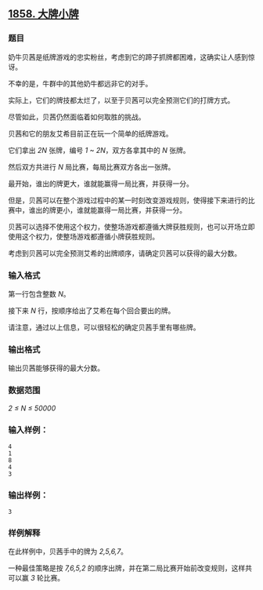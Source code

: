## [1858. 大牌小牌](https://www.acwing.com/problem/content/1860/)

### 题目

奶牛贝茜是纸牌游戏的忠实粉丝，考虑到它的蹄子抓牌都困难，这确实让人感到惊讶。

不幸的是，牛群中的其他奶牛都远非它的对手。

实际上，它们的牌技都太烂了，以至于贝茜可以完全预测它们的打牌方式。

尽管如此，贝茜仍然面临着如何取胜的挑战。

贝茜和它的朋友艾希目前正在玩一个简单的纸牌游戏。

它们拿出 *2N* 张牌，编号 *1 ~ 2N*，双方各拿其中的 *N* 张牌。

然后双方共进行 *N* 局比赛，每局比赛双方各出一张牌。

最开始，谁出的牌更大，谁就能赢得一局比赛，并获得一分。

但是，贝茜可以在整个游戏过程中的某一时刻改变游戏规则，使得接下来进行的比赛中，谁出的牌更小，谁就能赢得一局比赛，并获得一分。

贝茜可以选择不使用这个权力，使整场游戏都遵循大牌获胜规则，也可以开场立即使用这个权力，使整场游戏都遵循小牌获胜规则。

考虑到贝茜可以完全预测艾希的出牌顺序，请确定贝茜可以获得的最大分数。

### 输入格式

第一行包含整数 *N*。

接下来 *N* 行，按顺序给出了艾希在每个回合要出的牌。

请注意，通过以上信息，可以很轻松的确定贝茜手里有哪些牌。

### 输出格式

输出贝茜能够获得的最大分数。

### 数据范围

*2 ≤ N ≤ 50000*

### 输入样例：

```
4
1
8
4
3
```

### 输出样例：

```
3
```

### 样例解释

在此样例中，贝茜手中的牌为 *2,5,6,7*。

一种最佳策略是按 *7,6,5,2* 的顺序出牌，并在第二局比赛开始前改变规则，这样共可以赢 *3* 轮比赛。

